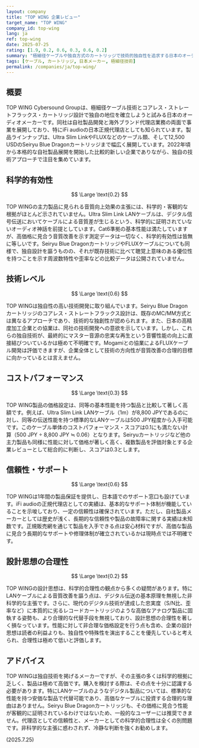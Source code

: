 ```yaml
---
layout: company
title: "TOP WING 企業レビュー"
target_name: "TOP WING"
company_id: top-wing
lang: ja
ref: top-wing
date: 2025-07-25
rating: [1.9, 0.2, 0.6, 0.3, 0.6, 0.2]
summary: "極細径ケーブルや独自方式のカートリッジで技術的独自性を追求する日本のオーディオメーカー。しかし、その主張の科学的根拠は極めて乏しく、価格設定も非合理的。購入には慎重な判断が求められる。"
tags: [ケーブル, カートリッジ, 日本メーカー, 極細径技術]
permalink: /companies/ja/top-wing/
---
```


## 概要

TOP WING Cybersound Groupは、極細径ケーブル技術とコアレス・ストレートフラックス・カートリッジ設計で独自の地位を確立しようと試みる日本のオーディオメーカーです。同社は自社製品開発と海外ブランド代理店業務の両面で事業を展開しており、特にiFi audioの日本正規代理店としても知られています。製品ラインナップは、Ultra Slim LinkやFLUXなどのケーブル類、そして12,500 USDのSeiryu Blue Dragonカートリッジまで幅広く展開しています。2022年頃から本格的な自社製品展開を開始した比較的新しい企業でありながら、独自の技術アプローチで注目を集めています。

## 科学的有効性

$$ \Large \text{0.2} $$

TOP WINGの主力製品に見られる音質向上効果の主張には、科学的・客観的な根拠がほとんど示されていません。Ultra Slim Link LANケーブルは、デジタル信号伝送においてケーブルによる音質差が生じるという、科学的に証明されていないオーディオ神話を前提としています。Cat6準拠の基本性能は満たしていますが、高価格に見合う音質改善を示す測定データは一切なく、科学的有効性は皆無に等しいです。Seiryu Blue DragonカートリッジやFLUXケーブルについても同様で、独自設計を謳うものの、それが既存技術に比べて聴覚上意味のある優位性を持つことを示す周波数特性や歪率などの比較データは公開されていません。

## 技術レベル

$$ \Large \text{0.6} $$

TOP WINGは独自性の高い技術開発に取り組んでいます。Seiryu Blue Dragonカートリッジのコアレス・ストレートフラックス設計は、既存のMC/MM方式とは異なるアプローチであり、技術的な独創性が認められます。また、日本の高精度加工企業との協業は、同社の技術開発への意欲を示しています。しかし、これらの独自技術が、最終的にマスター音源の忠実な再生という音響性能の向上に直接結びついているかは極めて不明確です。Mogamiとの協業によるFLUXケーブル開発は評価できますが、企業全体として技術の方向性が音質改善の合理的目標に向かっているとは言えません。

## コストパフォーマンス

$$ \Large \text{0.3} $$

TOP WING製品の価格設定は、同等の基本性能を持つ製品と比較して著しく高額です。例えば、Ultra Slim Link LANケーブル（1m）が8,800 JPYであるのに対し、同等の伝送性能を持つ標準的なLANケーブルは500 JPY程度から入手可能です。このケーブル単体のコストパフォーマンス・スコアは0.1にも満たない計算（500 JPY ÷ 8,800 JPY ≒ 0.06）となります。Seiryuカートリッジなど他の主力製品も同様に性能に対して価格が著しく高く、複数製品を評価対象とする企業レビューとして総合的に判断し、スコアは0.3とします。

## 信頼性・サポート

$$ \Large \text{0.6} $$

TOP WINGは1年間の製品保証を提供し、日本語でのサポート窓口も設けています。iFi audioの正規代理店としての実績は、基本的なサポート体制が機能していることを示唆しており、一定の信頼性は確保されています。ただし、自社製品メーカーとしては歴史が浅く、長期的な信頼性や製品の故障率に関する実績は未知数です。正規販売網を通じて製品を入手できる点は安心材料ですが、高価な製品に見合う長期的なサポートや修理体制が確立されているかは現時点では不明確です。

## 設計思想の合理性

$$ \Large \text{0.2} $$

TOP WINGの設計思想は、科学的合理性の観点から多くの疑問があります。特にLANケーブルによる音質改善を謳う点は、デジタル伝送の基本原理を無視した非科学的な主張です。さらに、現代のデジタル技術が達成した忠実度（S/N比、歪率など）に本質的に劣るレコードカートリッジのような高価なアナログ製品に固執する姿勢も、より合理的な代替手段を無視しており、設計思想の合理性を著しく損なっています。性能に対して非合理な価格設定を行う点も含め、企業の設計思想は読者の利益よりも、独自性や特殊性を演出することを優先していると考えられ、合理性は極めて低いと評価します。

## アドバイス

TOP WINGは独自技術を掲げるメーカーですが、その主張の多くは科学的根拠に乏しく、製品は極めて高価です。購入を検討する際は、その点を十分に認識する必要があります。特にLANケーブルのようなデジタル製品については、標準的な性能を持つ安価な製品で代替可能であり、高価なケーブルに投資する合理的な理由はありません。Seiryu Blue Dragonカートリッジも、その価格に見合う性能が客観的に証明されているわけではないため、一般的なユーザーには推奨できません。代理店としての信頼性と、メーカーとしての科学的合理性は全くの別問題です。非科学的な主張に惑わされず、冷静な判断を強くお勧めします。

(2025.7.25)
